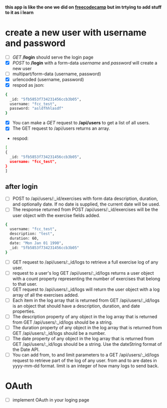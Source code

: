 #### this app is like the one we did on [freecodecamp](https://www.freecodecamp.org/learn/back-end-development-and-apis/back-end-development-and-apis-projects/exercise-tracker) but im trtying to add stuff to it as i learn


# create a new user with username and password  
- [ ] *GET* **/login** should serve the login page
- [x] *POST* to **/login** with a form-data  *username* and *password* will create a new user 
- [ ] multipart/form-data  (username, password)
- [x] urlencoded (username, password)
- [x]  respod as json:
``` bash
{
  _id: "5fb5853f734231456ccb3b05",
  username: "fcc_test",
  password: "asldfhhlasdf"
}
```

- [x]  You can make a *GET* request to **/api/users** to get a list of all users.
- [x]  The GET request to /api/users returns an array.
- respod:
``` bash
[
{
  _id: "5fb5853f734231456ccb3b05",
  username: "fcc_test",
}
]
```
## after login
- [ ] POST to /api/users/:_id/exercises with form data description, duration, and optionally date. If no date is supplied, the current date will be used.
- [ ] The response returned from POST /api/users/:_id/exercises will be the user object with the exercise fields added.
```bash
{
  username: "fcc_test",
  description: "test",
  duration: 60,
  date: "Mon Jan 01 1990",
  _id: "5fb5853f734231456ccb3b05"
}
```
- [ ] GET request to /api/users/:_id/logs to retrieve a full exercise log of any user.
- [ ] request to a user's log GET /api/users/:_id/logs returns a user object with a count property representing the number of exercises that belong to that user.
- [ ] GET request to /api/users/:_id/logs will return the user object with a log array of all the exercises added.
- [ ] Each item in the log array that is returned from GET /api/users/:_id/logs is an object that should have a description, duration, and date properties.
- [ ] The description property of any object in the log array that is returned from GET /api/users/:_id/logs should be a string.
- [ ] The duration property of any object in the log array that is returned from GET /api/users/:_id/logs should be a number.
- [ ] The date property of any object in the log array that is returned from GET /api/users/:_id/logs should be a string. Use the dateString format of the Date API.
- [ ] You can add from, to and limit parameters to a GET /api/users/:_id/logs request to retrieve part of the log of any user. from and to are dates in yyyy-mm-dd format. limit is an integer of how many logs to send back.

# OAuth
- [ ] implement OAuth in your loging page



